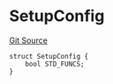# SetupConfig
[Git Source](https://github.com/metacontract/mc/blob/main/src/devkit/Flattened.sol)


```solidity
struct SetupConfig {
    bool STD_FUNCS;
}
```


